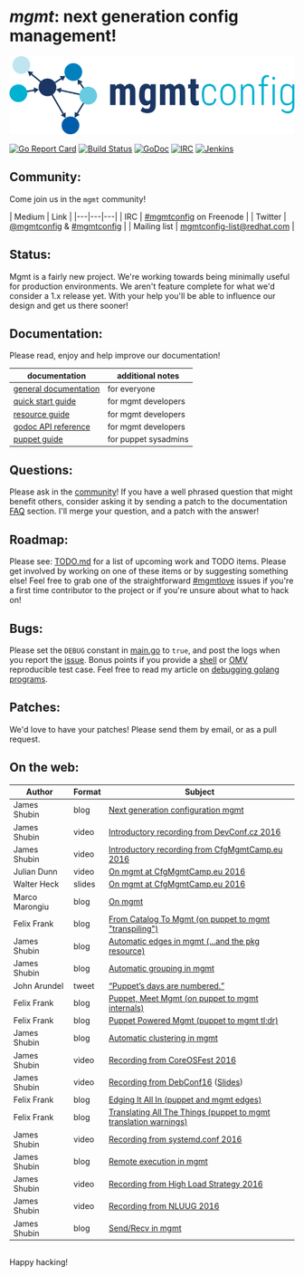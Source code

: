 # *mgmt*: next generation config management!

[![mgmt!](art/mgmt.png)](art/)

[![Go Report Card](https://goreportcard.com/badge/github.com/purpleidea/mgmt)](https://goreportcard.com/report/github.com/purpleidea/mgmt)
[![Build Status](https://secure.travis-ci.org/purpleidea/mgmt.png?branch=master)](http://travis-ci.org/purpleidea/mgmt)
[![GoDoc](https://godoc.org/github.com/purpleidea/mgmt?status.svg)](https://godoc.org/github.com/purpleidea/mgmt)
[![IRC](https://img.shields.io/irc/%23mgmtconfig.png)](https://webchat.freenode.net/?channels=#mgmtconfig)
[![Jenkins](https://img.shields.io/jenkins/status.png)](https://ci.centos.org/job/purpleidea-mgmt/)

## Community:
Come join us in the `mgmt` community!

| Medium | Link |
|---|---|---|
| IRC | [#mgmtconfig](https://webchat.freenode.net/?channels=#mgmtconfig) on Freenode |
| Twitter | [@mgmtconfig](https://twitter.com/mgmtconfig) & [#mgmtconfig](https://twitter.com/hashtag/mgmtconfig) |
| Mailing list | [mgmtconfig-list@redhat.com](https://www.redhat.com/mailman/listinfo/mgmtconfig-list) |

## Status:
Mgmt is a fairly new project.
We're working towards being minimally useful for production environments.
We aren't feature complete for what we'd consider a 1.x release yet.
With your help you'll be able to influence our design and get us there sooner!

## Documentation:
Please read, enjoy and help improve our documentation!

| documentation | additional notes |
|---|---|
| [general documentation](docs/documentation.md) | for everyone |
| [quick start guide](docs/quick-start-guide.md) | for mgmt developers |
| [resource guide](docs/resource-guide.md) | for mgmt developers |
| [godoc API reference](https://godoc.org/github.com/purpleidea/mgmt) | for mgmt developers |
| [puppet guide](docs/puppet.md) | for puppet sysadmins |

## Questions:
Please ask in the [community](#community)!
If you have a well phrased question that might benefit others, consider asking it by sending a patch to the documentation [FAQ](https://github.com/purpleidea/mgmt/blob/master/docs/documentation.md#usage-and-frequently-asked-questions) section. I'll merge your question, and a patch with the answer!

## Roadmap:
Please see: [TODO.md](TODO.md) for a list of upcoming work and TODO items.
Please get involved by working on one of these items or by suggesting something else!
Feel free to grab one of the straightforward [#mgmtlove](https://github.com/purpleidea/mgmt/labels/mgmtlove) issues if you're a first time contributor to the project or if you're unsure about what to hack on!

## Bugs:
Please set the `DEBUG` constant in [main.go](https://github.com/purpleidea/mgmt/blob/master/main.go) to `true`, and post the logs when you report the [issue](https://github.com/purpleidea/mgmt/issues).
Bonus points if you provide a [shell](https://github.com/purpleidea/mgmt/tree/master/test/shell) or [OMV](https://github.com/purpleidea/mgmt/tree/master/test/omv) reproducible test case.
Feel free to read my article on [debugging golang programs](https://ttboj.wordpress.com/2016/02/15/debugging-golang-programs/).

## Patches:
We'd love to have your patches! Please send them by email, or as a pull request.

## On the web:
| Author | Format | Subject |
|---|---|---|
| James Shubin | blog | [Next generation configuration mgmt](https://ttboj.wordpress.com/2016/01/18/next-generation-configuration-mgmt/) |
| James Shubin | video | [Introductory recording from DevConf.cz 2016](https://www.youtube.com/watch?v=GVhpPF0j-iE&html5=1) |
| James Shubin | video | [Introductory recording from CfgMgmtCamp.eu 2016](https://www.youtube.com/watch?v=fNeooSiIRnA&html5=1) |
| Julian Dunn | video | [On mgmt at CfgMgmtCamp.eu 2016](https://www.youtube.com/watch?v=kfF9IATUask&t=1949&html5=1) |
| Walter Heck | slides | [On mgmt at CfgMgmtCamp.eu 2016](http://www.slideshare.net/olindata/configuration-management-time-for-a-4th-generation/3) |
| Marco Marongiu | blog | [On mgmt](http://syslog.me/2016/02/15/leap-or-die/) |
| Felix Frank | blog | [From Catalog To Mgmt (on puppet to mgmt "transpiling")](https://ffrank.github.io/features/2016/02/18/from-catalog-to-mgmt/) |
| James Shubin | blog | [Automatic edges in mgmt (...and the pkg resource)](https://ttboj.wordpress.com/2016/03/14/automatic-edges-in-mgmt/) |
| James Shubin | blog | [Automatic grouping in mgmt](https://ttboj.wordpress.com/2016/03/30/automatic-grouping-in-mgmt/) |
| John Arundel | tweet | [“Puppet’s days are numbered.”](https://twitter.com/bitfield/status/732157519142002688) |
| Felix Frank | blog | [Puppet, Meet Mgmt (on puppet to mgmt internals)](https://ffrank.github.io/features/2016/06/12/puppet,-meet-mgmt/) |
| Felix Frank | blog | [Puppet Powered Mgmt (puppet to mgmt tl;dr)](https://ffrank.github.io/features/2016/06/19/puppet-powered-mgmt/) |
| James Shubin | blog | [Automatic clustering in mgmt](https://ttboj.wordpress.com/2016/06/20/automatic-clustering-in-mgmt/) |
| James Shubin | video | [Recording from CoreOSFest 2016](https://www.youtube.com/watch?v=KVmDCUA42wc&html5=1) |
| James Shubin | video | [Recording from DebConf16](http://meetings-archive.debian.net/pub/debian-meetings/2016/debconf16/Next_Generation_Config_Mgmt.webm) ([Slides](https://annex.debconf.org//debconf-share/debconf16/slides/15-next-generation-config-mgmt.pdf)) |
| Felix Frank | blog | [Edging It All In (puppet and mgmt edges)](https://ffrank.github.io/features/2016/07/12/edging-it-all-in/) |
| Felix Frank | blog | [Translating All The Things (puppet to mgmt translation warnings)](https://ffrank.github.io/features/2016/08/19/translating-all-the-things/) |
| James Shubin | video | [Recording from systemd.conf 2016](https://www.youtube.com/watch?v=jB992Zb3nH0&html5=1) |
| James Shubin | blog | [Remote execution in mgmt](https://ttboj.wordpress.com/2016/10/07/remote-execution-in-mgmt/) |
| James Shubin | video | [Recording from High Load Strategy 2016](https://vimeo.com/191493409) |
| James Shubin | video | [Recording from NLUUG 2016](https://www.youtube.com/watch?v=MmpwOQAb_SE&html5=1) |
| James Shubin | blog | [Send/Recv in mgmt](https://ttboj.wordpress.com/2016/12/07/sendrecv-in-mgmt/) |

##

Happy hacking!
